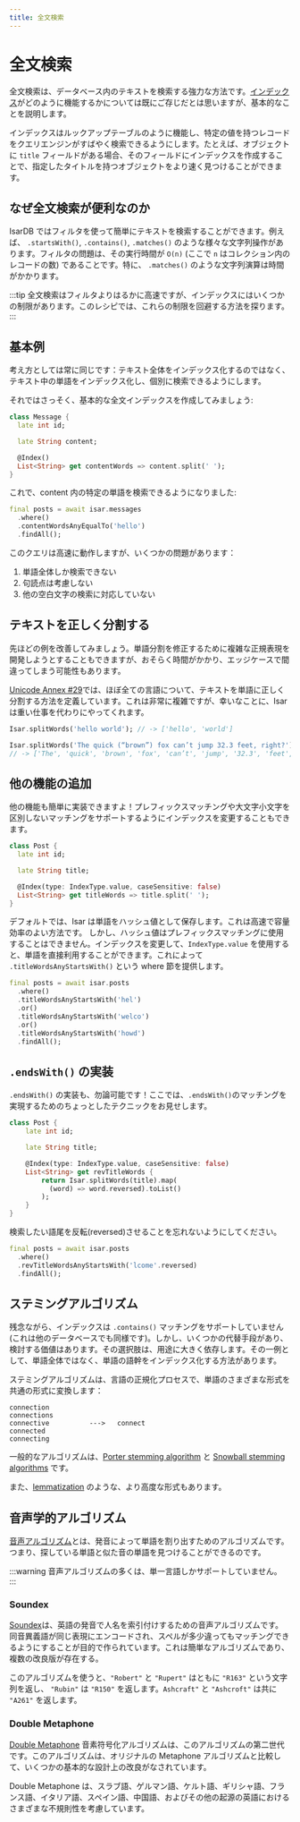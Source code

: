 ```yaml
---
title: 全文検索
---
```


# 全文検索

全文検索は、データベース内のテキストを検索する強力な方法です。[インデックス](../indexes.md)がどのように機能するかについては既にご存じだとは思いますが、基本的なことを説明します。

インデックスはルックアップテーブルのように機能し、特定の値を持つレコードをクエリエンジンがすばやく検索できるようにします。たとえば、オブジェクトに `title` フィールドがある場合、そのフィールドにインデックスを作成することで、指定したタイトルを持つオブジェクトをより速く見つけることができます。

## なぜ全文検索が便利なのか

IsarDB ではフィルタを使って簡単にテキストを検索することができます。例えば、 `.startsWith()`, `.contains()`, `.matches()` のような様々な文字列操作があります。フィルタの問題は、その実行時間が `O(n)` (ここで `n` はコレクション内のレコードの数) であることです。特に、 `.matches()` のような文字列演算は時間がかかります。

:::tip
全文検索はフィルタよりはるかに高速ですが、インデックスにはいくつかの制限があります。このレシピでは、これらの制限を回避する方法を探ります。
:::

## 基本例

考え方としては常に同じです：テキスト全体をインデックス化するのではなく、テキスト中の単語をインデックス化し、個別に検索できるようにします。

それではさっそく、基本的な全文インデックスを作成してみましょう:

```dart
class Message {
  late int id;

  late String content;

  @Index()
  List<String> get contentWords => content.split(' ');
}
```

これで、content 内の特定の単語を検索できるようになりました:

```dart
final posts = await isar.messages
  .where()
  .contentWordsAnyEqualTo('hello')
  .findAll();
```

このクエリは高速に動作しますが、いくつかの問題があります：

1. 単語全体しか検索できない
2. 句読点は考慮しない
3. 他の空白文字の検索に対応していない

## テキストを正しく分割する

先ほどの例を改善してみましょう。単語分割を修正するために複雑な正規表現を開発しようとすることもできますが、おそらく時間がかかり、エッジケースで間違ってしまう可能性もあります。

[Unicode Annex #29](https://unicode.org/reports/tr29/)では、ほぼ全ての言語について、テキストを単語に正しく分割する方法を定義しています。これは非常に複雑ですが、幸いなことに、Isar は重い仕事を代わりにやってくれます。

```dart
Isar.splitWords('hello world'); // -> ['hello', 'world']

Isar.splitWords('The quick (“brown”) fox can’t jump 32.3 feet, right?');
// -> ['The', 'quick', 'brown', 'fox', 'can’t', 'jump', '32.3', 'feet', 'right']
```

## 他の機能の追加

他の機能も簡単に実装できますよ！プレフィックスマッチングや大文字小文字を区別しないマッチングをサポートするようにインデックスを変更することもできます。

```dart
class Post {
  late int id;

  late String title;

  @Index(type: IndexType.value, caseSensitive: false)
  List<String> get titleWords => title.split(' ');
}
```

デフォルトでは、Isar は単語をハッシュ値として保存します。これは高速で容量効率のよい方法です。 しかし、ハッシュ値はプレフィックスマッチングに使用することはできません。インデックスを変更して、`IndexType.value` を使用すると、単語を直接利用することができます。これによって `.titleWordsAnyStartsWith()` という where 節を提供します。

```dart
final posts = await isar.posts
  .where()
  .titleWordsAnyStartsWith('hel')
  .or()
  .titleWordsAnyStartsWith('welco')
  .or()
  .titleWordsAnyStartsWith('howd')
  .findAll();
```

## `.endsWith()` の実装

`.endsWith()` の実装も、勿論可能です！ここでは、`.endsWith()`のマッチングを実現するためのちょっとしたテクニックをお見せします。

```dart
class Post {
    late int id;

    late String title;

    @Index(type: IndexType.value, caseSensitive: false)
    List<String> get revTitleWords {
        return Isar.splitWords(title).map(
          (word) => word.reversed).toList()
        );
    }
}
```

検索したい語尾を反転(reversed)させることを忘れないようにしてください。

```dart
final posts = await isar.posts
  .where()
  .revTitleWordsAnyStartsWith('lcome'.reversed)
  .findAll();
```

## ステミングアルゴリズム

残念ながら、インデックスは `.contains()` マッチングをサポートしていません (これは他のデータベースでも同様です)。しかし、いくつかの代替手段があり、検討する価値はあります。その選択肢は、用途に大きく依存します。その一例として、単語全体ではなく、単語の語幹をインデックス化する方法があります。

ステミングアルゴリズムは、言語の正規化プロセスで、単語のさまざまな形式を共通の形式に変換します：

```
connection
connections
connective          --->   connect
connected
connecting
```

一般的なアルゴリズムは、[Porter stemming algorithm](https://tartarus.org/martin/PorterStemmer/) と [Snowball stemming algorithms](https://snowballstem.org/algorithms/) です。

また、[lemmatization](https://en.wikipedia.org/wiki/Lemmatisation) のような、より高度な形式もあります。

## 音声学的アルゴリズム

[音声アルゴリズム](https://en.wikipedia.org/wiki/Phonetic_algorithm)とは、発音によって単語を割り出すためのアルゴリズムです。つまり、探している単語と似た音の単語を見つけることができるのです。

:::warning
音声アルゴリズムの多くは、単一言語しかサポートしていません。
:::

### Soundex

[Soundex](https://en.wikipedia.org/wiki/Soundex)は、英語の発音で人名を索引付けするための音声アルゴリズムです。同音異義語が同じ表現にエンコードされ、スペルが多少違ってもマッチングできるようにすることが目的で作られています。これは簡単なアルゴリズムであり、複数の改良版が存在する。

このアルゴリズムを使うと、`"Robert"` と `"Rupert"` はともに `"R163"` という文字列を返し、 `"Rubin"` は `"R150"` を返します。`Ashcraft"` と `"Ashcroft"` は共に `"A261"` を返します。

### Double Metaphone

[Double Metaphone](https://en.wikipedia.org/wiki/Metaphone) 音素符号化アルゴリズムは、このアルゴリズムの第二世代です。このアルゴリズムは、オリジナルの Metaphone アルゴリズムと比較して、いくつかの基本的な設計上の改良がなされています。

Double Metaphone は、スラブ語、ゲルマン語、ケルト語、ギリシャ語、フランス語、イタリア語、スペイン語、中国語、およびその他の起源の英語におけるさまざまな不規則性を考慮しています。
